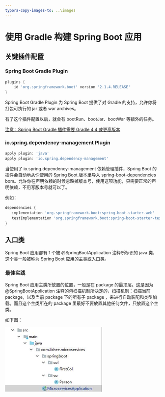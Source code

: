 ```yaml
---
typora-copy-images-to: ..\images
---
```


# 使用 Gradle 构建 Spring Boot 应用

## 关键插件配置

### Spring Boot Gradle Plugin

```groovy
plugins {
    id 'org.springframework.boot' version '2.1.4.RELEASE'
}
```

Spring Boot Gradle Plugin 为 Spring Boot 提供了对 Gradle 的支持，允许你将打包可执行的 jar 或者 war archives。

有了这个插件配置以后，就会有 bootRun、bootJar、bootWar 等额外的任务。

[注意：Spring Boot Gradle 插件需要 Gradle 4.4 或更高版本](https://docs.spring.io/spring-boot/docs/2.1.4.RELEASE/gradle-plugin//reference/html/)

### io.spring.dependency-management Plugin

```groovy
apply plugin: 'java'
apply plugin: 'io.spring.dependency-management'
```

当使用了 io.spring.dependency-management 依赖管理插件，Spring Boot 的插件会自动地从你使用的 Spring Boot 版本里导入 spring-boot-dependencies bom。允许你在声明依赖的时候忽略掉版本号，使用这项功能，只需要正常的声明依赖，不用写版本号就可以了。

例如：

```groovy
dependencies {
   implementation 'org.springframework.boot:spring-boot-starter-web'
   testImplementation 'org.springframework.boot:spring-boot-starter-test'
}
```

## 入口类

Spring Boot 应用都有 1 个被 @SpringBootApplication 注释所标识的 java 类，这个类一般被称为 Spring Boot 应用的主类或入口类。

### 最佳实践

Spring Boot 应用主类所放置的位置，一般是在 package 的最顶层。这是因为 @SpringBootApplication 注释的包扫描机制所决定的，扫描机制：扫描当前 package，以及当前 package 下的所有子 package ，来进行自动装配和类型加载。而且这个主类所在的 package 里最好不要放置其他任何文件，只放置这个主类。

如下图：

![SpringBootApplication](../images/SpringBootApplication.jpg)